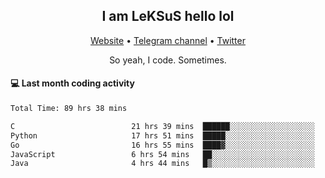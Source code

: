 <h2 align="center">I am LeKSuS hello lol</h2>
<div align="center">
  <a href="https://leksus.net">Website</a> •
  <a href="https://t.me/leksus_was_here">Telegram channel</a> •
  <a href="https://twitter.com/___LeKSuS___">Twitter</a>
</div>
<p align="center">So yeah, I code. Sometimes.</p>

#### :computer: Last month coding activity
<!--START_SECTION:waka-->

```txt
Total Time: 89 hrs 38 mins

C                          21 hrs 39 mins  ██████░░░░░░░░░░░░░░░░░░░   24.07 %
Python                     17 hrs 51 mins  █████░░░░░░░░░░░░░░░░░░░░   19.85 %
Go                         16 hrs 55 mins  ████▓░░░░░░░░░░░░░░░░░░░░   18.80 %
JavaScript                 6 hrs 54 mins   ██░░░░░░░░░░░░░░░░░░░░░░░   07.67 %
Java                       4 hrs 44 mins   █▒░░░░░░░░░░░░░░░░░░░░░░░   05.28 %
```

<!--END_SECTION:waka-->

<!-- flag{4_l0t_0f_1nter35t1ng_th1ng5_4r3_1n_publ1c_d0m41n} -->
